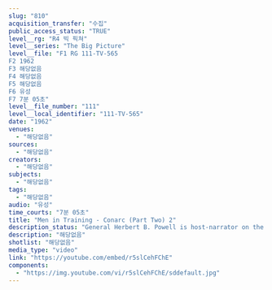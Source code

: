 ```yaml
---
slug: "810"
acquisition_transfer: "수집"
public_access_status: "TRUE"
level__rg: "R4 빅 픽쳐"
level__series: "The Big Picture"
level__file: "F1 RG 111-TV-565
F2 1962
F3 해당없음
F4 해당없음
F5 해당없음
F6 유성
F7 7분 05초"
level__file_number: "111"
level__local_identifier: "111-TV-565"
date: "1962"
venues: 
  - "해당없음"
sources: 
  - "해당없음"
creators: 
  - "해당없음"
subjects: 
  - "해당없음"
tags: 
  - "해당없음"
audio: "유성"
time_courts: "7분 05초"
title: "Men in Training - Conarc (Part Two) 2"
description_status: "General Herbert B. Powell is host-narrator on the second episode of the CONARC story which features men in training from basic drill to specialized instruction."
description: "해당없음"
shotlist: "해당없음"
media_type: "video"
link: "https://youtube.com/embed/r5slCehFChE"
components: 
  - "https://img.youtube.com/vi/r5slCehFChE/sddefault.jpg"
---
```

